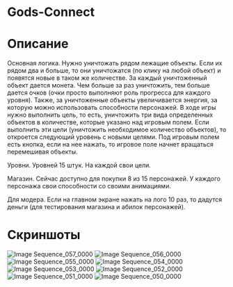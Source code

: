 # Gods-Connect

# Описание

Основная логика.
Нужно уничтожать рядом лежащие объекты. Если их рядом два и больше, то они уничтожатся (по клику на любой объект) и появятся новые в таком же количестве. За каждый уничтоженный объект дается монета. Чем больше за раз уничтожить, тем больше дается очков (очки просто выполняют роль прогресса для каждого уровня). Также, за уничтоженные объекты увеличивается энергия, за которую можно использовать способности персонажей. В ходе игры нужно выполнить цель, то есть, уничтожить три вида определенных объектов в количестве, которые указано над игровым полем. Если выполнить эти цели (уничтожить необходимое количество объектов), то откроется следующий уровень с новыми целями. Под игровым полем есть кнопка, если на нее нажать, то игровое поле начнет вращаться перемешивая объекты.

Уровни.
Уровней 15 штук. На каждой свои цели. 

Магазин.
Сейчас доступно для покупки 8 из 15 персонажей. У каждого персонажа свои способности со своими анимациями.

Для модера.
Если на главном экране нажать на лого 10 раз, то дадутся деньги (для тестирования магазина и абилок персонажей).

# Скриншоты
![Image Sequence_057_0000](https://github.com/user-attachments/assets/9f7906fc-f631-4bc4-9718-66968cc545b8)
![Image Sequence_056_0000](https://github.com/user-attachments/assets/67ff637b-59f4-4b86-9a77-e22bedc774a3)
![Image Sequence_055_0000](https://github.com/user-attachments/assets/2f4c6921-92c2-46a3-aec5-06fbf1ea0cb1)
![Image Sequence_054_0000](https://github.com/user-attachments/assets/b46e4de2-83db-443d-afff-3aa32d0c8f74)
![Image Sequence_053_0000](https://github.com/user-attachments/assets/da5b988d-ae7e-44f6-8725-73d4b6eebce6)
![Image Sequence_052_0000](https://github.com/user-attachments/assets/94fa93a1-767e-4e9e-bb73-ae2795efe417)
![Image Sequence_051_0000](https://github.com/user-attachments/assets/6564d706-ba18-4fbc-9587-09980e288e9f)
![Image Sequence_050_0000](https://github.com/user-attachments/assets/153a8a8a-c084-40d6-97d1-cd47df062b12)
